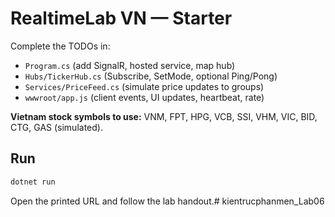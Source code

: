 # RealtimeLab VN — Starter

Complete the TODOs in:
- `Program.cs` (add SignalR, hosted service, map hub)
- `Hubs/TickerHub.cs` (Subscribe, SetMode, optional Ping/Pong)
- `Services/PriceFeed.cs` (simulate price updates to groups)
- `wwwroot/app.js` (client events, UI updates, heartbeat, rate)

**Vietnam stock symbols to use:** VNM, FPT, HPG, VCB, SSI, VHM, VIC, BID, CTG, GAS (simulated).

## Run
```bash
dotnet run
```
Open the printed URL and follow the lab handout.# kientrucphanmen_Lab06
